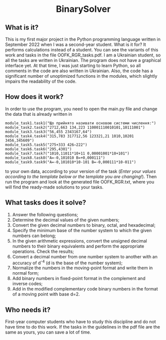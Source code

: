 <h1 align="center">BinarySolver</h1>
<h2>What is it?</h2>
<p>This is my first major project in the Python programming language written in September 2022 when I was a second-year student. What is it for? 
It performs calculations instead of a student. You can see the variants of this work and tasks in the file OOFK_RGR_tasks.pdf. 
I am a Ukrainian student, so all the tasks are written in Ukrainian. The program does not have a graphical interface yet. 
At that time, I was just starting to learn Python, so all comments in the code are also written in Ukrainian. 
Also, the code has a significant number of unoptimized functions in the modules, which slightly impairs the readability of the code.</p>
<h2>How does it work?</h2>
<p>In order to use the program, you need to open the main.py file and change the data that is already written in</p>
<p>
<code>module_task1.task1("Що прийнято називати основою системи числення:")
module_task2.task2("2712,663 134,223 110001110010101,10111001")
module_task3.task3("56,455 2343167,64")
module_task4.task4("315,783 317712,56 123321,21 1010,10201 3456,345609")
module_task5.task5("275+333 426–222")
module_task6.task6("295,4301")
module_task7.task7("1010,11011*10+11 0,00001001*10+101")
module_task8.task8("А=-0,101010 В=+0,000111")
module_task9.task9("А=-0,101010*10-101 В=-0,000111*10-011")</code>
</p>
<p>to your own data, according to your version of the task (<i>Enter your values according to the template below or the template you are changing!</i>). 
Then run the program and look at the generated file OOFK_RGR.txt, where you will find the ready-made solutions to your tasks.</p>
<h2>What tasks does it solve?</h2>
<p>
    <ol>
        <li>Answer the following questions;</li>
        <li>Determine the decimal values of the given numbers;</li>
        <li>Convert the given decimal numbers to binary, octal, and hexadecimal;</li>
        <li>Specify the minimum base of the number system to which the given numbers can belong;</li>
        <li>In the given arithmetic expressions, convert the unsigned decimal numbers to their binary equivalents and perform the appropriate operations. Check the results;</li>
        <li>Convert a decimal number from one number system to another with an accuracy of d<sup>-4</sup> (d is the base of the number system);</li>
        <li>Normalize the numbers in the moving-point format and write them in normal form;</li>
        <li>Add binary numbers in fixed-point format in the complement and inverse codes;</li>
        <li>Add in the modified complementary code binary numbers in the format of a moving point with base d=2.</li>
    </ol> 
</p>
<h2>Who needs it?</h2>
<p>First-year computer students who have to study this discipline and do not have time to do this work. 
If the tasks in the guidelines in the pdf file are the same as yours, you can save a lot of time.</p>